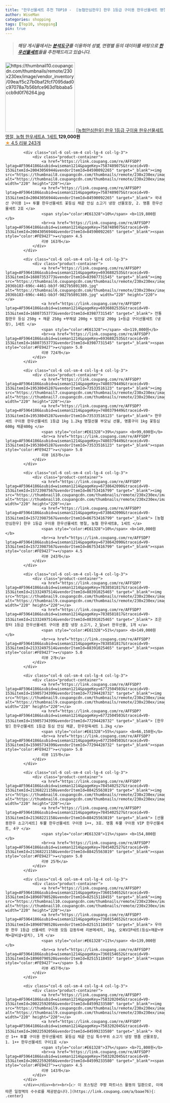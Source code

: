 ```yaml
---
title: "한우선물세트 추천 TOP10 -  [농협안심한우] 한우 1등급 구이용 한우선물세트 명절, 농협 한우세트A, 1세트 "
author: WiseMan
categories: shopping
tags: [Top10, shopping]
pin: true
---
```


> ##### 해당 게시물에서는 [**분석도구**](https://itemscout.io/)를 이용하여 **성별**, **연령별** 등의 데이터를 바탕으로 [**한우선물세트**](https://link.coupang.com/a/baae76)들을 추천해드리고 있습니다.
<div class="container"><div class="row">
            <div class="col-6 col-sm-4 col-lg-4 col-lg-3">
                <div class="product-container">
                    <a href="https://link.coupang.com/re/AFFSDP?lptag=AF5964186&subid=wiseman1214&pageKey=6738642090&traceid=V0-153&itemId=15723987566&vendorItemId=86753416756" target="_blank"><img src="https://thumbnail10.coupangcdn.com/thumbnails/remote/230x230ex/image/vendor_inventory/09ea/f5c27b0baf2fcf7095dad0c97078a7b56bfce963d1bbaba5ccb9d0f76264.jpg" alt="https://thumbnail10.coupangcdn.com/thumbnails/remote/230x230ex/image/vendor_inventory/09ea/f5c27b0baf2fcf7095dad0c97078a7b56bfce963d1bbaba5ccb9d0f76264.jpg" width="220" height="220"></a>
                    <a href="https://link.coupang.com/re/AFFSDP?lptag=AF5964186&subid=wiseman1214&pageKey=6738642090&traceid=V0-153&itemId=15723987566&vendorItemId=86753416756" target="_blank"> [농협안심한우] 한우 1등급 구이용 한우선물세트 명절, 농협 한우세트A, 1세트 </a>
                    <span style="color:#E61328"></span> <b>129,000원</b>
                    <br><a href="https://link.coupang.com/re/AFFSDP?lptag=AF5964186&subid=wiseman1214&pageKey=6738642090&traceid=V0-153&itemId=15723987566&vendorItemId=86753416756" target="_blank"><span style="color:#FE9427">★</span> 4.5
                    리뷰 243개</a>
                </div>
            </div>
            
            <div class="col-6 col-sm-4 col-lg-4 col-lg-3">
                <div class="product-container">
                    <a href="https://link.coupang.com/re/AFFSDP?lptag=AF5964186&subid=wiseman1214&pageKey=7587489075&traceid=V0-153&itemId=20043056944&vendorItemId=84590092265" target="_blank"><img src="https://thumbnail8.coupangcdn.com/thumbnails/remote/230x230ex/image/vendor_inventory/d210/06fdcfb44b5a571fb1899db9ff51d46476ceeea9919a9991c1ec580b8e4c.png" alt="https://thumbnail8.coupangcdn.com/thumbnails/remote/230x230ex/image/vendor_inventory/d210/06fdcfb44b5a571fb1899db9ff51d46476ceeea9919a9991c1ec580b8e4c.png" width="220" height="220"></a>
                    <a href="https://link.coupang.com/re/AFFSDP?lptag=AF5964186&subid=wiseman1214&pageKey=7587489075&traceid=V0-153&itemId=20043056944&vendorItemId=84590092265" target="_blank"> 국내산 구이용 1++ 투뿔 한우선물세트 꽃등심 채끝 안심 소고기 냉장 선물포장, 2. 명품 한우선물세트 2호 </a>
                    <span style="color:#E61328">10%</span> <b>119,800원</b>
                    <br><a href="https://link.coupang.com/re/AFFSDP?lptag=AF5964186&subid=wiseman1214&pageKey=7587489075&traceid=V0-153&itemId=20043056944&vendorItemId=84590092265" target="_blank"><span style="color:#FE9427">★</span> 4.5
                    리뷰 163개</a>
                </div>
            </div>
            
            <div class="col-6 col-sm-4 col-lg-4 col-lg-3">
                <div class="product-container">
                    <a href="https://link.coupang.com/re/AFFSDP?lptag=AF5964186&subid=wiseman1214&pageKey=6936882535&traceid=V0-153&itemId=16807353773&vendorItemId=83987731545" target="_blank"><img src="https://thumbnail6.coupangcdn.com/thumbnails/remote/230x230ex/image/retail/images/4282035123360692-2036b183-696c-4461-bb3f-9827b5891389.jpg" alt="https://thumbnail6.coupangcdn.com/thumbnails/remote/230x230ex/image/retail/images/4282035123360692-2036b183-696c-4461-bb3f-9827b5891389.jpg" width="220" height="220"></a>
                    <a href="https://link.coupang.com/re/AFFSDP?lptag=AF5964186&subid=wiseman1214&pageKey=6936882535&traceid=V0-153&itemId=16807353773&vendorItemId=83987731545" target="_blank"> 전통참한우 등심 250g + 채끝 250g +부채살 200g + 업진살 200g 1+등급 구이선물세트 (냉장), 1세트 </a>
                    <span style="color:#E61328"></span> <b>119,000원</b>
                    <br><a href="https://link.coupang.com/re/AFFSDP?lptag=AF5964186&subid=wiseman1214&pageKey=6936882535&traceid=V0-153&itemId=16807353773&vendorItemId=83987731545" target="_blank"><span style="color:#FE9427">★</span> 5.0
                    리뷰 724개</a>
                </div>
            </div>
            
            <div class="col-6 col-sm-4 col-lg-4 col-lg-3">
                <div class="product-container">
                    <a href="https://link.coupang.com/re/AFFSDP?lptag=AF5964186&subid=wiseman1214&pageKey=7480379449&traceid=V0-153&itemId=19538045287&vendorItemId=73533516123" target="_blank"><img src="https://thumbnail7.coupangcdn.com/thumbnails/remote/230x230ex/image/vendor_inventory/93b0/9575ffcbc91182102d6023b50eb3096fe238119bacdb88e47aefe41b12ca.jpg" alt="https://thumbnail7.coupangcdn.com/thumbnails/remote/230x230ex/image/vendor_inventory/93b0/9575ffcbc91182102d6023b50eb3096fe238119bacdb88e47aefe41b12ca.jpg" width="220" height="220"></a>
                    <a href="https://link.coupang.com/re/AFFSDP?lptag=AF5964186&subid=wiseman1214&pageKey=7480379449&traceid=V0-153&itemId=19538045287&vendorItemId=73533516123" target="_blank"> 한우세트 구이용 한우선물세트 1등급 1kg 1.2kg 명절선물 부모님 선물, 명품구이 1kg 꽃등심600g 채끝400g </a>
                    <span style="color:#E61328">39%</span> <b>99,690원</b>
                    <br><a href="https://link.coupang.com/re/AFFSDP?lptag=AF5964186&subid=wiseman1214&pageKey=7480379449&traceid=V0-153&itemId=19538045287&vendorItemId=73533516123" target="_blank"><span style="color:#FE9427">★</span> 5.0
                    리뷰 163개</a>
                </div>
            </div>
            
            <div class="col-6 col-sm-4 col-lg-4 col-lg-3">
                <div class="product-container">
                    <a href="https://link.coupang.com/re/AFFSDP?lptag=AF5964186&subid=wiseman1214&pageKey=6738642090&traceid=V0-153&itemId=15723987567&vendorItemId=86753416799" target="_blank"><img src="https://thumbnail10.coupangcdn.com/thumbnails/remote/230x230ex/image/vendor_inventory/44ff/9907737906ba63537225122e1e516af42d4c67a0570eeb86ea1fadba59af.jpg" alt="https://thumbnail10.coupangcdn.com/thumbnails/remote/230x230ex/image/vendor_inventory/44ff/9907737906ba63537225122e1e516af42d4c67a0570eeb86ea1fadba59af.jpg" width="220" height="220"></a>
                    <a href="https://link.coupang.com/re/AFFSDP?lptag=AF5964186&subid=wiseman1214&pageKey=6738642090&traceid=V0-153&itemId=15723987567&vendorItemId=86753416799" target="_blank"> [농협안심한우] 한우 1등급 구이용 한우선물세트 명절, 농협 한우세트B, 1세트 </a>
                    <span style="color:#E61328">10%</span> <b>149,000원</b>
                    <br><a href="https://link.coupang.com/re/AFFSDP?lptag=AF5964186&subid=wiseman1214&pageKey=6738642090&traceid=V0-153&itemId=15723987567&vendorItemId=86753416799" target="_blank"><span style="color:#FE9427">★</span> 4.5
                    리뷰 243개</a>
                </div>
            </div>
            
            <div class="col-6 col-sm-4 col-lg-4 col-lg-3">
                <div class="product-container">
                    <a href="https://link.coupang.com/re/AFFSDP?lptag=AF5964186&subid=wiseman1214&pageKey=7838581817&traceid=V0-153&itemId=21332497514&vendorItemId=88391025465" target="_blank"><img src="https://thumbnail9.coupangcdn.com/thumbnails/remote/230x230ex/image/vendor_inventory/a72a/e01194438d3dbb1002e2ddf92f07d18dee998694973807004c41638a70a9.jpg" alt="https://thumbnail9.coupangcdn.com/thumbnails/remote/230x230ex/image/vendor_inventory/a72a/e01194438d3dbb1002e2ddf92f07d18dee998694973807004c41638a70a9.jpg" width="220" height="220"></a>
                    <a href="https://link.coupang.com/re/AFFSDP?lptag=AF5964186&subid=wiseman1214&pageKey=7838581817&traceid=V0-153&itemId=21332497514&vendorItemId=88391025465" target="_blank"> 조은장터 1등급 한우선물세트 구이용 혼합 냉장 소고기, 2_달set 한우선물, 1개 </a>
                    <span style="color:#E61328">51%</span> <b>149,000원</b>
                    <br><a href="https://link.coupang.com/re/AFFSDP?lptag=AF5964186&subid=wiseman1214&pageKey=7838581817&traceid=V0-153&itemId=21332497514&vendorItemId=88391025465" target="_blank"><span style="color:#FE9427">★</span> 5.0
                    리뷰 2개</a>
                </div>
            </div>
            
            <div class="col-6 col-sm-4 col-lg-4 col-lg-3">
                <div class="product-container">
                    <a href="https://link.coupang.com/re/AFFSDP?lptag=AF5964186&subid=wiseman1214&pageKey=6772504503&traceid=V0-153&itemId=15905734399&vendorItemId=77294428732" target="_blank"><img src="https://thumbnail9.coupangcdn.com/thumbnails/remote/230x230ex/image/vendor_inventory/2b0d/a3222b5dbf0c5d2aa3de328befd58adabbc7351b3ef2ec8c64e6ac3da634.jpg" alt="https://thumbnail9.coupangcdn.com/thumbnails/remote/230x230ex/image/vendor_inventory/2b0d/a3222b5dbf0c5d2aa3de328befd58adabbc7351b3ef2ec8c64e6ac3da634.jpg" width="220" height="220"></a>
                    <a href="https://link.coupang.com/re/AFFSDP?lptag=AF5964186&subid=wiseman1214&pageKey=6772504503&traceid=V0-153&itemId=15905734399&vendorItemId=77294428732" target="_blank"> [한우맘] 한우선물세트 1등급 등심 안심 채끝, 한우정육세트 1.2kg </a>
                    <span style="color:#E61328">55%</span> <b>66,150원</b>
                    <br><a href="https://link.coupang.com/re/AFFSDP?lptag=AF5964186&subid=wiseman1214&pageKey=6772504503&traceid=V0-153&itemId=15905734399&vendorItemId=77294428732" target="_blank"><span style="color:#FE9427">★</span> 5.0
                    리뷰 115개</a>
                </div>
            </div>
            
            <div class="col-6 col-sm-4 col-lg-4 col-lg-3">
                <div class="product-container">
                    <a href="https://link.coupang.com/re/AFFSDP?lptag=AF5964186&subid=wiseman1214&pageKey=7845402527&traceid=V0-153&itemId=21368221158&vendorItemId=88425563819" target="_blank"><img src="https://thumbnail6.coupangcdn.com/thumbnails/remote/230x230ex/image/vendor_inventory/402c/9e3452502bbcd55cd721bfedb41a711915980265e23f813783b6b4f5ce39.png" alt="https://thumbnail6.coupangcdn.com/thumbnails/remote/230x230ex/image/vendor_inventory/402c/9e3452502bbcd55cd721bfedb41a711915980265e23f813783b6b4f5ce39.png" width="220" height="220"></a>
                    <a href="https://link.coupang.com/re/AFFSDP?lptag=AF5964186&subid=wiseman1214&pageKey=7845402527&traceid=V0-153&itemId=21368221158&vendorItemId=88425563819" target="_blank"> [선물용한우 소고기세트] 투뿔 한우선물세트 구이용 1++, 3호. 명품 투뿔 구이용 VIP 한우선물세트, 4구 </a>
                    <span style="color:#E61328">11%</span> <b>154,800원</b>
                    <br><a href="https://link.coupang.com/re/AFFSDP?lptag=AF5964186&subid=wiseman1214&pageKey=7845402527&traceid=V0-153&itemId=21368221158&vendorItemId=88425563819" target="_blank"><span style="color:#FE9427">★</span> 5.0
                    리뷰 25개</a>
                </div>
            </div>
            
            <div class="col-6 col-sm-4 col-lg-4 col-lg-3">
                <div class="product-container">
                    <a href="https://link.coupang.com/re/AFFSDP?lptag=AF5964186&subid=wiseman1214&pageKey=7360154652&traceid=V0-153&itemId=18960790528&vendorItemId=82515118455" target="_blank"><img src="https://thumbnail10.coupangcdn.com/thumbnails/remote/230x230ex/image/vendor_inventory/65ba/579858b7d41fd6178a070a3aca9e1446afcbe6c049d6224441774c699002.jpg" alt="https://thumbnail10.coupangcdn.com/thumbnails/remote/230x230ex/image/vendor_inventory/65ba/579858b7d41fd6178a070a3aca9e1446afcbe6c049d6224441774c699002.jpg" width="220" height="220"></a>
                    <a href="https://link.coupang.com/re/AFFSDP?lptag=AF5964186&subid=wiseman1214&pageKey=7360154652&traceid=V0-153&itemId=18960790528&vendorItemId=82515118455" target="_blank"> 우마왕 한우 1등급 선물세트 구이용 모듬 감동두배 리본메세지, 1kg, 오복VIP세트(등심+채끝+부채+갈비살+살치), 1개 </a>
                    <span style="color:#E61328">11%</span> <b>139,000원</b>
                    <br><a href="https://link.coupang.com/re/AFFSDP?lptag=AF5964186&subid=wiseman1214&pageKey=7360154652&traceid=V0-153&itemId=18960790528&vendorItemId=82515118455" target="_blank"><span style="color:#FE9427">★</span> 5.0
                    리뷰 457개</a>
                </div>
            </div>
            
            <div class="col-6 col-sm-4 col-lg-4 col-lg-3">
                <div class="product-container">
                    <a href="https://link.coupang.com/re/AFFSDP?lptag=AF5964186&subid=wiseman1214&pageKey=7583202045&traceid=V0-153&itemId=20022592056&vendorItemId=84599233580" target="_blank"><img src="https://thumbnail9.coupangcdn.com/thumbnails/remote/230x230ex/image/vendor_inventory/25ed/3b10b5626d700151c008892b0fa4066097c29f3220c8c9b7bc750790ac70.png" alt="https://thumbnail9.coupangcdn.com/thumbnails/remote/230x230ex/image/vendor_inventory/25ed/3b10b5626d700151c008892b0fa4066097c29f3220c8c9b7bc750790ac70.png" width="220" height="220"></a>
                    <a href="https://link.coupang.com/re/AFFSDP?lptag=AF5964186&subid=wiseman1214&pageKey=7583202045&traceid=V0-153&itemId=20022592056&vendorItemId=84599233580" target="_blank"> 국내산 1++ 투뿔 구이용 한우선물세트 꽃등심 채끝 안심 특수부위 소고기 냉장 명품 선물포장, 1. 1++ 한우선물세트 구이1호 </a>
                    <span style="color:#E61328">37%</span> <b>71,800원</b>
                    <br><a href="https://link.coupang.com/re/AFFSDP?lptag=AF5964186&subid=wiseman1214&pageKey=7583202045&traceid=V0-153&itemId=20022592056&vendorItemId=84599233580" target="_blank"><span style="color:#FE9427">★</span> 4.5
                    리뷰 143개</a>
                </div>
            </div>
            </div></div><br><br>[👉 이 포스팅은 쿠팡 파트너스 활동의 일환으로, 이에 따른 일정액의 수수료를 제공받습니다.](https://link.coupang.com/a/baae76){: .center}